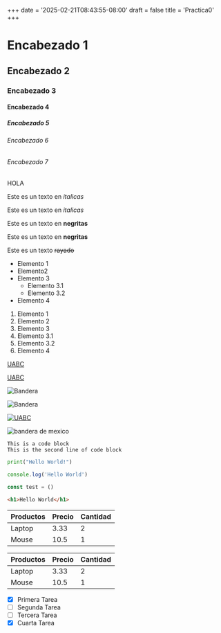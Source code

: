 +++
date = '2025-02-21T08:43:55-08:00'
draft = false
title = 'Practica0'
+++

<!-- Esto es un comentario -->

# Encabezado 1
## Encabezado 2
### Encabezado 3
#### Encabezado 4
##### Encabezado 5
###### Encabezado 6
###### Encabezado 7

HOLA

<!-- Italicas -->
Este es un texto en *italicas*

Este es un texto en _italicas_

<!-- Negritas -->
Este es un texto en **negritas**

Este es un texto en __negritas__

<!-- Rayado -->
Este es un texto ~~rayado~~

<!-- UL -->

* Elemento 1
* Elemento2
* Elemento 3
  * Elemento 3.1
  * Elemento 3.2
* Elemento 4
  
<!-- OL -->
1. Elemento 1
2. Elemento 2
3. Elemento 3
  1. Elemento 3.1
  2. Elemento 3.2
4. Elemento 4

<!-- Enlaces -->
[UABC](www.uabc.mx)

[UABC](www.uabc.mx "Titulo Personalizado")

<!-- Imagenes -->
![Bandera](https://upload.wikimedia.org/wikipedia/commons/thumb/8/89/Bandera_de_Espa%C3%B1a.svg/1200px-Bandera_de_Espa%C3%B1a.svg.png)

![Bandera](./bandera.png)

[![UABC](./uabc.png "Pagina de UABC")](www.uabc.mx)

<img src="./bander.png" alt="bandera de mexico" width="auto" height="auto">

<!-- Bloques de Codigo -->

```
This is a code block
This is the second line of code block
```

```python
print("Hello World!")
```

```javascript
console.log('Hello World')

const test = ()
```

```html
<h1>Hello World</h1>
```

<!-- Tablas -->
| Productos | Precio | Cantidad |
| - | - | - |
| Laptop | 3.33 | 2 |
| Mouse | 10.5 | 1 |


| Productos | Precio | Cantidad |
| --------- | ------ | -------- |
| Laptop    | 3.33   | 2        |
| Mouse     | 10.5   | 1        |

<!-- Tareas -->
* [X] Primera Tarea
* [ ] Segunda Tarea
* [ ] Tercera Tarea
* [X] Cuarta Tarea

<!-- Menciones -->

    


